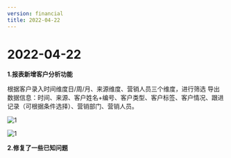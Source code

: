 ```yaml
---
version: financial
title: 2022-04-22
---
```

# 2022-04-22

<ImageViewer />

**1.报表新增客户分析功能**

根据客户录入时间维度日/周/月、来源维度、营销人员三个维度，进行筛选
导出数据信息：时间、来源、客户姓名+编号、客户类型、客户标签、客户情况、跟进记录（可根据条件选择）、营销部门、营销人员。

![1](/assets/media/4.22.1.png "1")

![1](/assets/media/4.22.2.png "1")

**2.修复了一些已知问题**
